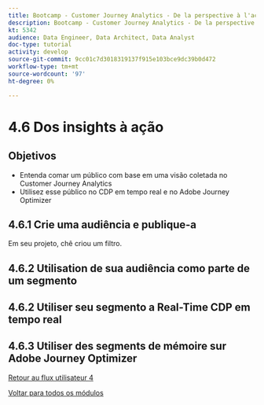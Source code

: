 ```yaml
---
title: Bootcamp - Customer Journey Analytics - De la perspective à l'action - Brésil
description: Bootcamp - Customer Journey Analytics - De la perspective à l'action - Brésil
kt: 5342
audience: Data Engineer, Data Architect, Data Analyst
doc-type: tutorial
activity: develop
source-git-commit: 9cc01c7d3018319137f915e103bce9dc39b0d472
workflow-type: tm+mt
source-wordcount: '97'
ht-degree: 0%

---
```


# 4.6 Dos insights à ação

## Objetivos

- Entenda comar um público com base em uma visão coletada no Customer Journey Analytics
- Utilisez esse público no CDP em tempo real e no Adobe Journey Optimizer

## 4.6.1 Crie uma audiência e publique-a

Em seu projeto, chê criou um filtro.

## 4.6.2 Utilisation de sua audiência como parte de um segmento

## 4.6.2 Utiliser seu segmento a Real-Time CDP em tempo real

## 4.6.3 Utiliser des segments de mémoire sur Adobe Journey Optimizer

[Retour au flux utilisateur 4](./uc4.md)

[Voltar para todos os módulos](./../../overview.md)
